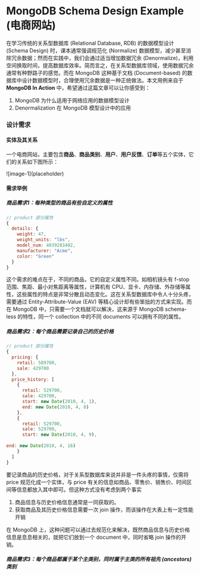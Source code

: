 # MongoDB Schema Design Example \(电商网站\)

在学习传统的关系型数据库 \(Relational Database, RDB\) 的数据模型设计 \(Schema Design\) 时，课本通常强调规范化 \(Normalize\) 数据模型，减少甚至消除冗余数据；然而在实践中，我们会通过适当增加数据冗余 \(Denormalize\)，利用空间换取时间，提高数据库效率。简而言之，在关系型数据库领域，使用数据冗余通常有种野路子的感觉。而在 MongoDB 这种基于文档 \(Document-based\) 的数据库中设计数据模型时，合理使用冗余数据是一种正统做法。本文用例来自于 **MongoDB In Action** 中，希望通过这篇文章可以让你感受到：

1. MongoDB 为什么适用于网络应用的数据模型设计
2. Denormalization 在 MongoDB 模型设计中的应用

### 设计需求

#### 实体及其关系

一个电商网站，主要包含**商品**、**商品类别**、**用户**、**用户反馈**、**订单**等五个实体，它们的关系如下图所示：

!\[image-1\]\(placeholder\)

#### 需求举例

##### 商品需求1：每种类型的商品有些自定义的属性

```js
// product 部分属性
{
  details: {
    weight: 47,
    weight_units: "lbs",
    model_num: 4039283402,
    manufacturer: "Acme",
    color: "Green"
  }
}
```

这个需求的难点在于，不同的商品，它的自定义属性不同。如相机镜头有 f-stop 范围、焦距、最小对焦距离等属性，计算机有 CPU、显卡、内存储、外存储等属性，这些属性的特点是非常分散且动态变化。这在关系型数据库中令人十分头疼，需要通过 Entity-Attribute-Value \(EAV\) 等精心设计却有些笨拙的方式来实现。而在 MongoDB 中，只需要一个文档就可以解决，这来源于 MongoDB schema-less 的特性，同一个 collection 中的不同 documents 可以拥有不同的属性。

##### 商品需求2：每个商品需要记录自己的历史价格

```js
// product 部分属性
{
  pricing: {
    retail: 589700,
    sale: 429700
  },
  price_history: [
    {
      retail: 529700,
      sale: 429700,
      start: new Date(2010, 4, 1),
      end: new Date(2010, 4, 8)
    },
    {
      retail: 529700,
      sale: 529700,
      start: new Date(2010, 4, 9),
      end: new Date(2010, 4, 16)
    }
  ]
}
```

要记录商品的历史价格，对于关系型数据库来说并非是一件头疼的事情，仅需将 price 规范化成一个实体，与 price 有关的信息如商品、零售价、销售价、时间区间等信息都放入其中即可。但这种方式没有考虑到两个事实

1. 商品信息与历史价格信息通常是一同获取的。
2. 获取商品及其历史价格信息需要一次 join 操作，而该操作在大表上有一定性能开销

在 MongoDB 上，这种问题可以通过去规范化来解决，既然商品信息与历史价格信息是息息相关的，就把它们放到一个 document 中，同时省略 join 操作的开销。

##### 商品需求3：每个商品都属于某个主类别，同时属于主类的所有祖先 \(ancestors\) 类别







